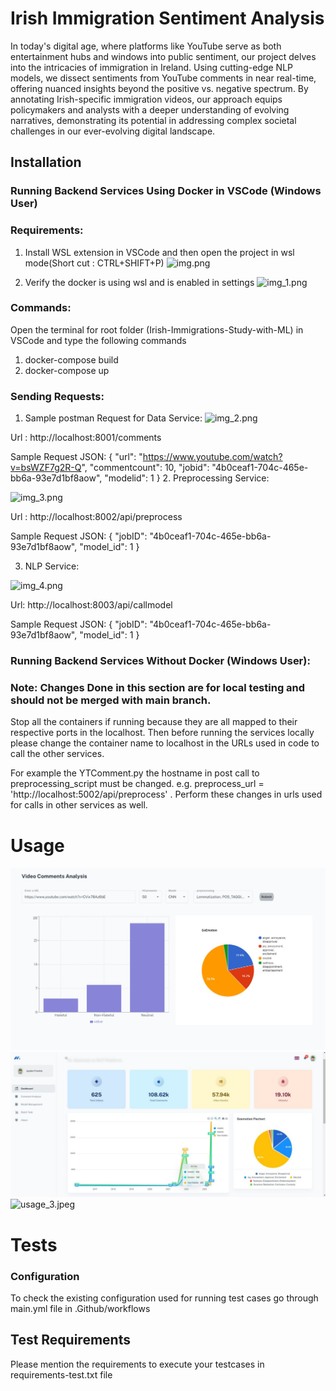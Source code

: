 # Irish Immigration Sentiment Analysis

In today's digital age, where platforms like YouTube serve as both entertainment hubs and windows into public sentiment, our project delves into the intricacies of immigration in Ireland. Using cutting-edge NLP models, we dissect sentiments from YouTube comments in near real-time, offering nuanced insights beyond the positive vs. negative spectrum. By annotating Irish-specific immigration videos, our approach equips policymakers and analysts with a deeper understanding of evolving narratives, demonstrating its potential in addressing complex societal challenges in our ever-evolving digital landscape.

## Installation

### Running Backend Services Using Docker in VSCode (Windows User)

### Requirements:

1. Install WSL extension in VSCode and then open the project in
   wsl mode(Short cut : CTRL+SHIFT+P)
   ![img.png](img.png)

2. Verify the docker is using wsl and is enabled in settings
   ![img_1.png](img_1.png)

### Commands:

Open the terminal for root folder (Irish-Immigrations-Study-with-ML) in VSCode and type the following commands

1. docker-compose build
2. docker-compose up

### Sending Requests:

1. Sample postman Request for Data Service:
   ![img_2.png](img_2.png)

Url : http://localhost:8001/comments

Sample Request JSON: {
"url": "https://www.youtube.com/watch?v=bsWZF7g2R-Q",
"commentcount": 10,
"jobid": "4b0ceaf1-704c-465e-bb6a-93e7d1bf8aow",
"modelid": 1
} 2. Preprocessing Service:

![img_3.png](img_3.png)

Url : http://localhost:8002/api/preprocess

Sample Request JSON: {
"jobID": "4b0ceaf1-704c-465e-bb6a-93e7d1bf8aow", "model_id": 1
}

3. NLP Service:

![img_4.png](img_4.png)

Url: http://localhost:8003/api/callmodel

Sample Request JSON: {
"jobID": "4b0ceaf1-704c-465e-bb6a-93e7d1bf8aow", "model_id": 1
}

### Running Backend Services Without Docker (Windows User):

### Note: Changes Done in this section are for local testing and should not be merged with main branch.

Stop all the containers if running because they are all mapped to
their respective ports in the localhost. Then before running the services locally
please change the container name to localhost in the URLs used in code
to call the other services.

For example the YTComment.py the hostname in post call to preprocessing_script must be changed. e.g. preprocess_url = 'http://localhost:5002/api/preprocess' .
Perform these changes in urls used for calls in other services as well.

# Usage

![usage_1.jpeg](usage_1.jpeg)
![usage_2.jpeg](usage_2.jpeg)
![usage_3.jpeg](usage_3.jpeg)

# Tests

### Configuration

To check the existing configuration used for running test cases go through main.yml file in .Github/workflows

## Test Requirements

Please mention the requirements to execute your testcases in requirements-test.txt file
